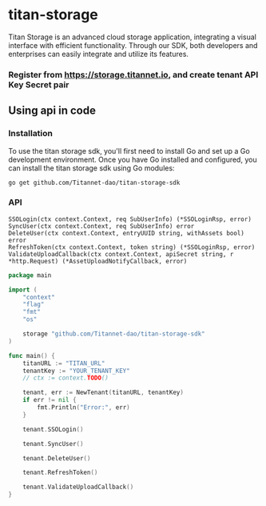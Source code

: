 # titan-storage
Titan Storage is an advanced cloud storage application, integrating a visual interface with efficient functionality. Through our SDK, both developers and enterprises can easily integrate and utilize its features.


### Register from https://storage.titannet.io, and create tenant API Key Secret pair

## Using api in code

###  Installation
To use the titan storage sdk, you'll first need to install Go and set up a Go development environment. Once you have Go installed and configured, you can install the titan storage sdk using Go modules:

	go get github.com/Titannet-dao/titan-storage-sdk

### API 
	SSOLogin(ctx context.Context, req SubUserInfo) (*SSOLoginRsp, error)
	SyncUser(ctx context.Context, req SubUserInfo) error
	DeleteUser(ctx context.Context, entryUUID string, withAssets bool) error
	RefreshToken(ctx context.Context, token string) (*SSOLoginRsp, error)
    ValidateUploadCallback(ctx context.Context, apiSecret string, r *http.Request) (*AssetUploadNotifyCallback, error)

```go
package main

import (
	"context"
	"flag"
	"fmt"
	"os"

	storage "github.com/Titannet-dao/titan-storage-sdk"
)

func main() {
	titanURL := "TITAN_URL"
	tenantKey := "YOUR_TENANT_KEY"
	// ctx := context.TODO()

	tenant, err := NewTenant(titanURL, tenantKey)
	if err != nil {
		fmt.Println("Error:", err)
	}

	tenant.SSOLogin()

	tenant.SyncUser()

	tenant.DeleteUser()

	tenant.RefreshToken()

	tenant.ValidateUploadCallback()
}
```